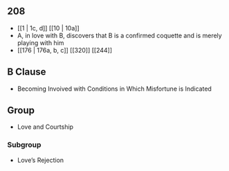 ## 208
- [[1 | 1c, d]] [[10 | 10a]] 
- A, in love with B, discovers that B is a confirmed coquette and is merely playing with him
- [[176 | 176a, b, c]] [[320]] [[244]] 

## B Clause
- Becoming Invoived with Conditions in Which Misfortune is Indicated

## Group
- Love and Courtship

### Subgroup
- Love’s Rejection

